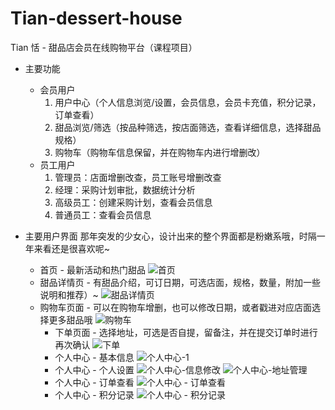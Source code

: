 # Tian-dessert-house

Tian 恬 - 甜品店会员在线购物平台（课程项目）

* 主要功能
    * 会员用户
        1. 用户中心（个人信息浏览/设置，会员信息，会员卡充值，积分记录，订单查看）
        2. 甜品浏览/筛选（按品种筛选，按店面筛选，查看详细信息，选择甜品规格）
        3. 购物车（购物车信息保留，并在购物车内进行增删改）
    * 员工用户
        1. 管理员：店面增删改查，员工账号增删改查
        2. 经理：采购计划审批，数据统计分析
        3. 高级员工：创建采购计划，查看会员信息
        4. 普通员工：查看会员信息
 
* 主要用户界面
那年突发的少女心，设计出来的整个界面都是粉嫩系哦，时隔一年来看还是很喜欢呢~
    * 首页 - 最新活动和热门甜品
![首页][1]
    * 甜品详情页 - 有甜品介绍，可订日期，可选店面，规格，数量，附加一些说明和推荐）~
![甜品详情页][2]
    * 购物车页面 - 可以在购物车增删，也可以修改日期，或者戳进对应店面选择更多甜品哦
![购物车][3]
        * 下单页面 - 选择地址，可选是否自提，留备注，并在提交订单时进行再次确认
![下单][4]
        * 个人中心 - 基本信息
![个人中心-1][5]
        * 个人中心 - 个人设置
![个人中心-信息修改][6]
![个人中心-地址管理][7]
        * 个人中心 - 订单查看
![个人中心 - 订单查看][8]
        * 个人中心 - 积分记录
![个人中心 - 积分记录][9]
    


  [1]: http://static.zybuluo.com/JaneL/xehbaj9mde8vu2xftyjtotph/tian-index.PNG
  [2]: http://static.zybuluo.com/JaneL/7bhbpjgvkyc8mhj54ubpj9bp/tian-detail.PNG
  [3]: http://static.zybuluo.com/JaneL/sfidutuw61fe609cfiq911kj/tian-buy-2.PNG
  [4]: http://static.zybuluo.com/JaneL/2y2b742vrovyvw8rduxz5sna/tian-buy-4.PNG
  [5]: http://static.zybuluo.com/JaneL/qdnyak0l6uig885viz80wk5j/tian-user.PNG
  [6]: http://static.zybuluo.com/JaneL/ti9nmp4mif0hj82gn62idg1q/tian-user-1.PNG
  [7]: http://static.zybuluo.com/JaneL/7caxifsi4r6h5623epcp6zjy/tian-user-2.PNG
  [8]: http://static.zybuluo.com/JaneL/ikhj93cjtqkaxuled4fywucg/tian-user-3.PNG
  [9]: http://static.zybuluo.com/JaneL/t1ck8169oz0x0srbjgiwxbok/tian-user-4.PNG